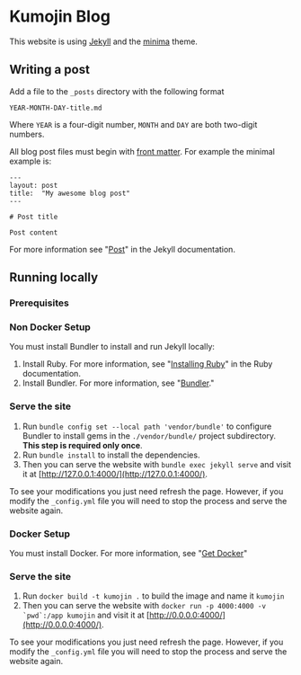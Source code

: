 # Kumojin Blog

This website is using [Jekyll](https://jekyllrb.com) and the [minima](https://github.com/jekyll/minima) theme.

## Writing a post

Add a file to the `_posts` directory with the following format

```
YEAR-MONTH-DAY-title.md
```
Where `YEAR` is a four-digit number, `MONTH` and `DAY` are both two-digit numbers.

All blog post files must begin with [front matter](https://jekyllrb.com/docs/front-matter/). For example the minimal example is:

```
---
layout: post
title:  "My awesome blog post"
---

# Post title

Post content
```

For more information see "[Post](https://jekyllrb.com/docs/posts/)" in the Jekyll documentation.

## Running locally

### Prerequisites

### Non Docker Setup

You must install Bundler to install and run Jekyll locally:

1. Install Ruby. For more information, see "[Installing Ruby](https://www.ruby-lang.org/en/documentation/installation/)" in the Ruby documentation.
2. Install Bundler. For more information, see "[Bundler](https://bundler.io/)."

### Serve the site

1. Run `bundle config set --local path 'vendor/bundle'` to configure Bundler to install gems in the `./vendor/bundle/` project subdirectory. **This step is required only once**.
2. Run `bundle install` to install the dependencies.
3. Then you can serve the website with `bundle exec jekyll serve` and visit it at [http://127.0.0.1:4000/](http://127.0.0.1:4000/).

To see your modifications you just need refresh the page. However, if you modify the `_config.yml` file you will need to stop the process and serve the website again.

### Docker Setup

You must install Docker. For more information, see "[Get Docker](https://docs.docker.com/get-docker/)"

### Serve the site

1. Run `docker build -t kumojin .` to build the image and name it `kumojin`
2. Then you can serve the website with ``docker run -p 4000:4000 -v `pwd`:/app kumojin`` and visit it at [http://0.0.0.0:4000/](http://0.0.0.0:4000/).

To see your modifications you just need refresh the page. However, if you modify the `_config.yml` file you will need to stop the process and serve the website again.
